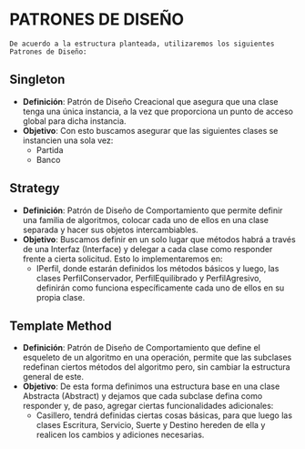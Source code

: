# PATRONES DE DISEÑO  
	De acuerdo a la estructura planteada, utilizaremos los siguientes Patrones de Diseño:  

## Singleton  
- **Definición**: Patrón de Diseño Creacional que asegura que una clase tenga una única instancia, a la vez que proporciona un punto de acceso global para dicha instancia.  
- **Objetivo**: Con esto buscamos asegurar que las siguientes clases se instancien una sola vez:
	- Partida
	- Banco

## Strategy
- **Definición**: Patrón de Diseño de Comportamiento que permite definir una familia de algoritmos, colocar cada uno de ellos en una clase separada y hacer sus objetos intercambiables.
- **Objetivo**: Buscamos definir en un solo lugar que métodos habrá a través de una Interfaz (Interface) y delegar a cada clase como responder frente a cierta solicitud. Esto lo implementaremos en:
	- IPerfil, donde estarán definidos los métodos básicos y luego, las clases PerfilConservador, PerfilEquilibrado y PerfilAgresivo, definirán como funciona específicamente cada uno de ellos en su propia clase.

## Template Method
- **Definición**: Patrón de Diseño de Comportamiento que define el esqueleto de un algoritmo en una operación, permite que las subclases redefinan ciertos métodos del algoritmo pero, sin cambiar la estructura general de este.
- **Objetivo**: De esta forma definimos una estructura base en una clase Abstracta (Abstract) y dejamos que cada subclase defina como responder y, de paso, agregar ciertas funcionalidades adicionales:
	- Casillero, tendrá definidas ciertas cosas básicas, para que luego las clases Escritura, Servicio, Suerte y Destino hereden de ella y realicen los cambios y adiciones necesarias.